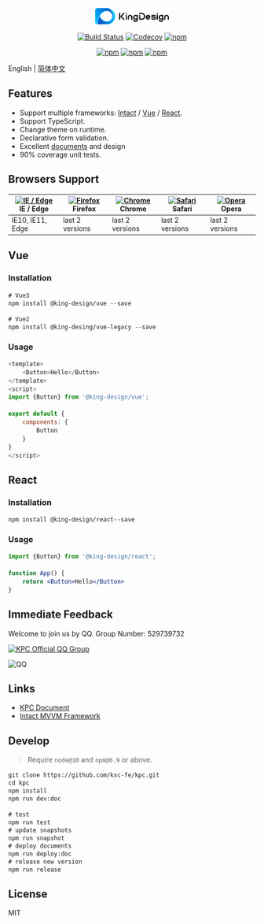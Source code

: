 <div align="center">

<a href="https://design.ksyun.com" rel="nofollow">
    <img src="/site/src/imgs/header_logo_x2.png" alt="LOGO" width="150">
</a>

<p></p>

[![Build Status](https://github.com/ksc-fe/kpc/workflows/Node.js%20CI/badge.svg?branch=master)](https://github.com/ksc-fe/kpc/actions?query=workflow%3A%22Node.js+CI%22)
[![Codecov](https://codecov.io/gh/ksc-fe/kpc/branch/master/graphs/badge.svg)](https://codecov.io/gh/ksc-fe/kpc/branch/master)
[![npm](https://img.shields.io/npm/v/@king-design/vue.svg)](https://www.npmjs.com/package/@king-design/vue)

[![npm](https://img.shields.io/npm/dm/@king-design/react.svg)](https://www.npmjs.com/package/@king-design/react)
[![npm](https://img.shields.io/npm/dm/@king-design/vue.svg)](https://www.npmjs.com/package/@king-design/vue)
[![npm](https://img.shields.io/npm/dm/@king-design/vue-legacy.svg)](https://www.npmjs.com/package/@king-design/vue-legacy)

</div>

English | [简体中文](./README-zh_CN.md)

## Features 

* Support multiple frameworks: [Intact][1] / [Vue][2] / [React][3].
* Support TypeScript.
* Change theme on runtime. 
* Declarative form validation.
* Excellent [documents](https://design.ksyun.com) and design
* 90% coverage unit tests.

## Browsers Support

| [<img src="https://raw.githubusercontent.com/alrra/browser-logos/master/src/edge/edge_48x48.png" alt="IE / Edge" width="24px" height="24px" />](http://godban.github.io/browsers-support-badges/)</br>IE / Edge | [<img src="https://raw.githubusercontent.com/alrra/browser-logos/master/src/firefox/firefox_48x48.png" alt="Firefox" width="24px" height="24px" />](http://godban.github.io/browsers-support-badges/)</br>Firefox | [<img src="https://raw.githubusercontent.com/alrra/browser-logos/master/src/chrome/chrome_48x48.png" alt="Chrome" width="24px" height="24px" />](http://godban.github.io/browsers-support-badges/)</br>Chrome | [<img src="https://raw.githubusercontent.com/alrra/browser-logos/master/src/safari/safari_48x48.png" alt="Safari" width="24px" height="24px" />](http://godban.github.io/browsers-support-badges/)</br>Safari | [<img src="https://raw.githubusercontent.com/alrra/browser-logos/master/src/opera/opera_48x48.png" alt="Opera" width="24px" height="24px" />](http://godban.github.io/browsers-support-badges/)</br>Opera |
| --------- | --------- | --------- | --------- | --------- |
| IE10, IE11, Edge| last 2 versions| last 2 versions| last 2 versions| last 2 versions

## Vue

### Installation

```shell
# Vue3
npm install @king-design/vue --save

# Vue2
npm install @king-desing/vue-legacy --save
```

### Usage 

```js
<template>
    <Button>Hello</Button>
</template>
<script>
import {Button} from '@king-design/vue';

export default {
    components: {
        Button
    }
}
</script>
```

## React

### Installation 

```shell
npm install @king-design/react--save
```

### Usage 

```jsx
import {Button} from '@king-design/react';

function App() {
    return <Button>Hello</Button>
}
```

## Immediate Feedback

Welcome to join us by QQ. Group Number: 529739732 

[![KPC Official QQ Group](https://pub.idqqimg.com/wpa/images/group.png)](https://shang.qq.com/wpa/qunwpa?idkey=a9ef1aa7e7befbd3eaa61a3f2c3f7ab17436dbd317f6d02c9a643e0049e52cad)

![QQ](/site/src/imgs/qqqun.png)


## Links 

* [KPC Document](https://design.ksyun.com)
* [Intact MVVM Framework][1]

## Develop 

> Require `node@10` and `npm@6.9` or above.

```shell
git clone https://github.com/ksc-fe/kpc.git
cd kpc
npm install
npm run dev:doc

# test 
npm run test
# update snapshots 
npm run snapshot
# deploy documents
npm run deploy:doc
# release new version 
npm run release
```

## License 

MIT


[1]: http://javey.github.io/intact/
[2]: https://vuejs.org/
[3]: https://reactjs.org/
[4]: https://angular.io/
[5]: https://design.ksyun.com/docs/angular/
